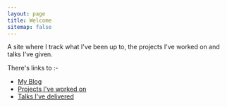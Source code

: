 ```yaml
---
layout: page
title: Welcome
sitemap: false
---
```


A site where I track what I've been up to, the projects I've worked on and talks I've given.

There's links to :-

- [My Blog](https://raesene.github.io/)
- [Projects I've worked on](/projects/)
- [Talks I've delivered](/talks/)
